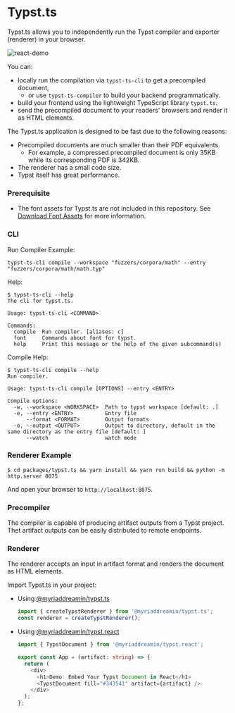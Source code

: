 # Typst.ts

Typst.ts allows you to independently run the Typst compiler and exporter (renderer) in your browser.

![react-demo](https://user-images.githubusercontent.com/35292584/233788011-bd3456e7-6ca2-4567-a5b8-42a65fcb88a5.png)

You can:

- locally run the compilation via `typst-ts-cli` to get a precompiled document,
  - or use `typst-ts-compiler` to build your backend programmatically.
- build your frontend using the lightweight TypeScript library `typst.ts`.
- send the precompiled document to your readers' browsers and render it as HTML elements.

The Typst.ts application is designed to be fast due to the following reasons:

- Precompiled documents are much smaller than their PDF equivalents.
  - For example, a compressed precompiled document is only 35KB while its corresponding PDF is 342KB.
- The renderer has a small code size.
- Typst itself has great performance.

### Prerequisite

- The font assets for Typst.ts are not included in this repository. See [Download Font Assets](./docs/download-font-assets.md) for more information.

### CLI

Run Compiler Example:

```shell
typst-ts-cli compile --workspace "fuzzers/corpora/math" --entry "fuzzers/corpora/math/math.typ"
```

Help:

```shell
$ typst-ts-cli --help
The cli for typst.ts.

Usage: typst-ts-cli <COMMAND>

Commands:
  compile  Run compiler. [aliases: c]
  font     Commands about font for typst.
  help     Print this message or the help of the given subcommand(s)
```

Compile Help:

```shell
$ typst-ts-cli compile --help
Run compiler.

Usage: typst-ts-cli compile [OPTIONS] --entry <ENTRY>

Compile options:
  -w, --workspace <WORKSPACE>  Path to typst workspace [default: .]
  -e, --entry <ENTRY>          Entry file
      --format <FORMAT>        Output formats
  -o, --output <OUTPUT>        Output to directory, default in the same directory as the entry file [default: ]
      --watch                  watch mode
```

### Renderer Example

```shell
$ cd packages/typst.ts && yarn install && yarn run build && python -m http.server 8075
```

And open your browser to `http://localhost:8075`.

### Precompiler

The compiler is capable of producing artifact outputs from a Typst project. Thet artifact outputs can be easily distributed to remote endpoints.

### Renderer

The renderer accepts an input in artifact format and renders the document as HTML elements.

Import Typst.ts in your project:

- Using [@myriaddreamin/typst.ts][npm::typst.ts]

  ```typescript
  import { createTypstRenderer } from '@myriaddreamin/typst.ts';
  const renderer = createTypstRenderer();
  ```

- Using [@myriaddreamin/typst.react][npm::typst.react]

  ```typescript
  import { TypstDocument } from '@myriaddreamin/typst.react';

  export const App = (artifact: string) => {
    return (
      <div>
        <h1>Demo: Embed Your Typst Document in React</h1>
        <TypstDocument fill="#343541" artifact={artifact} />
      </div>
    );
  };

  ```

[npm::typst.ts]: https://www.npmjs.com/package/@myriaddreamin/typst.ts

[npm::typst.react]: [https://www.npmjs.com/package/@myriaddreamin/typst.react]
